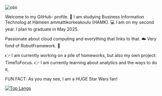 
![obii](https://github.com/tiibuturner/tiibuturner/assets/111892419/6b6adeb9-9889-4554-8c74-2b7e04ddceb0)

Welcome to my GitHub- profile. 👋
I am studying Business Information Technolog at Hämeen ammattikorkeakoulu (HAMK). 💻
I am on my second year. I plan to graduate in May 2025.

Passionate about cloud computing and everything that links to that. ☁️
Very fond of RobotFramework. 🤖

👉 I am currently working on a pile of homeworks, but also my own project: TimeToFocus.
👉 I am currently learning about analytics and the ways to do it.

FUN FACT:
As you may see, I am a HUGE Star Wars fan!

[![Top Langs](https://github-readme-stats.vercel.app/api/top-langs/?username=tiibuturner&layout=donut-vertical)](https://github.com/anuraghazra/github-readme-stats)




